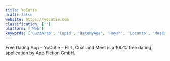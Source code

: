 ```yaml
---
title: YoCutie
draft: false 
website: https://yocutie.com
classification: ['']
platform: ['Web']
keywords: ['BuzzArab', 'Cupid', 'DateMyAge', 'Hayah', 'Locanto', 'Muadzin', 'Muslima', 'Tinder', 'Wild']
---
```

Free Dating App – YoCutie – Flirt, Chat and Meet is a 100% free dating application by App Fiction GmbH.